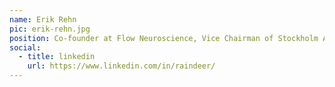 ```yaml
---
name: Erik Rehn
pic: erik-rehn.jpg
position: Co-founder at Flow Neuroscience, Vice Chairman of Stockholm AI
social:
  - title: linkedin
    url: https://www.linkedin.com/in/raindeer/
---
```

